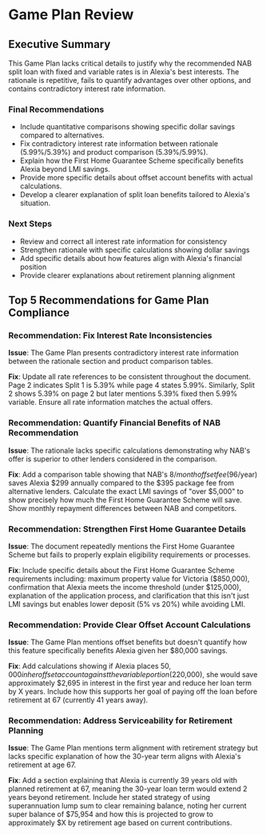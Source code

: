 # Game Plan Review 

## Executive Summary
This Game Plan lacks critical details to justify why the recommended NAB split loan with fixed and variable rates is in Alexia's best interests. The rationale is repetitive, fails to quantify advantages over other options, and contains contradictory interest rate information.

### Final Recommendations
* Include quantitative comparisons showing specific dollar savings compared to alternatives.
* Fix contradictory interest rate information between rationale (5.99%/5.39%) and product comparison (5.39%/5.99%).
* Explain how the First Home Guarantee Scheme specifically benefits Alexia beyond LMI savings.
* Provide more specific details about offset account benefits with actual calculations.
* Develop a clearer explanation of split loan benefits tailored to Alexia's situation.

### Next Steps
* Review and correct all interest rate information for consistency
* Strengthen rationale with specific calculations showing dollar savings
* Add specific details about how features align with Alexia's financial position
* Provide clearer explanations about retirement planning alignment

## Top 5 Recommendations for Game Plan Compliance

### Recommendation: Fix Interest Rate Inconsistencies

**Issue**: The Game Plan presents contradictory interest rate information between the rationale section and product comparison tables.

**Fix**: Update all rate references to be consistent throughout the document. Page 2 indicates Split 1 is 5.39% while page 4 states 5.99%. Similarly, Split 2 shows 5.39% on page 2 but later mentions 5.39% fixed then 5.99% variable. Ensure all rate information matches the actual offers.

### Recommendation: Quantify Financial Benefits of NAB Recommendation

**Issue**: The rationale lacks specific calculations demonstrating why NAB's offer is superior to other lenders considered in the comparison.

**Fix**: Add a comparison table showing that NAB's $8/month offset fee ($96/year) saves Alexia $299 annually compared to the $395 package fee from alternative lenders. Calculate the exact LMI savings of "over $5,000" to show precisely how much the First Home Guarantee Scheme will save. Show monthly repayment differences between NAB and competitors.

### Recommendation: Strengthen First Home Guarantee Details

**Issue**: The document repeatedly mentions the First Home Guarantee Scheme but fails to properly explain eligibility requirements or processes.

**Fix**: Include specific details about the First Home Guarantee Scheme requirements including: maximum property value for Victoria ($850,000), confirmation that Alexia meets the income threshold (under $125,000), explanation of the application process, and clarification that this isn't just LMI savings but enables lower deposit (5% vs 20%) while avoiding LMI.

### Recommendation: Provide Clear Offset Account Calculations

**Issue**: The Game Plan mentions offset benefits but doesn't quantify how this feature specifically benefits Alexia given her $80,000 savings.

**Fix**: Add calculations showing if Alexia places $50,000 in her offset account against the variable portion ($220,000), she would save approximately $2,695 in interest in the first year and reduce her loan term by X years. Include how this supports her goal of paying off the loan before retirement at 67 (currently 41 years away).

### Recommendation: Address Serviceability for Retirement Planning

**Issue**: The Game Plan mentions term alignment with retirement strategy but lacks specific explanation of how the 30-year term aligns with Alexia's retirement at age 67.

**Fix**: Add a section explaining that Alexia is currently 39 years old with planned retirement at 67, meaning the 30-year loan term would extend 2 years beyond retirement. Include her stated strategy of using superannuation lump sum to clear remaining balance, noting her current super balance of $75,954 and how this is projected to grow to approximately $X by retirement age based on current contributions.